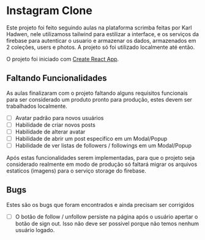 # Instagram Clone

Este projeto foi feito seguindo aulas na plataforma scrimba feitas por Karl Hadwen, nele  utilizamoss tailwind para estilizar a interface, e os serviços da firebase para autenticar o usuario e armazenar os dados, armazenados em 2 coleções, users e photos. A projeto só foi utilizado localmente até então.

O projeto foi iniciado com [Create React App](https://github.com/facebook/create-react-app).

## Faltando Funcionalidades

As aulas finalizaram com o projeto faltando alguns requisitos funcionais para ser considerado um produto pronto para produção, estes devem ser trabalhados localmente.

- [ ] Avatar padrão para novos usuários
- [ ] Habilidade de criar novos posts
- [ ] Habilidade de alterar avatar
- [ ] Habilidade de abrir um post especifíco em um Modal/Popup
- [ ] Habilidade de ver listas de followers / followings em um Modal/Popup

Após estas funcionalidades serem implementadas, para que o projeto seja considerado realmente em modo de produção só faltará migrar os arquivos estaticos (imagens) para o serviço storage do firebase.

## Bugs

Estes são os bugs que foram encontrados e ainda precisam ser corrigidos

- [ ] O botão de follow / unfollow persiste na página após o usuário apertar o botão de sign out. Isso não deve ser possivel porque não temos nenhum usuário logado.